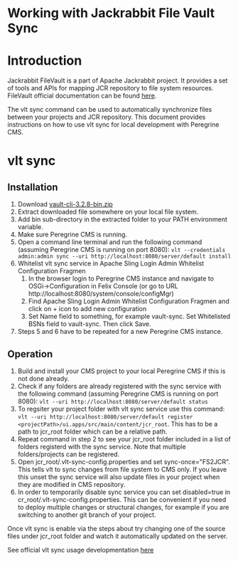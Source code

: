 Working with Jackrabbit File Vault Sync
=====

# Introduction 

Jackrabbit FileVault is a part of Apache Jackrabbit project. It provides a set of tools and APIs for mapping JCR repository to file system resources. FileVault official documentation can be found [here](https://jackrabbit.apache.org/filevault/).

The vlt sync command can be used to automatically synchronize files between your projects and JCR repository. This document provides instructions on how to use vlt sync for local development with Peregrine CMS.

# vlt sync

## Installation

1. Download [vault-cli-3.2.8-bin.zip](http://repo1.maven.org/maven2/org/apache/jackrabbit/vault/vault-cli/3.2.8/vault-cli-3.2.8-bin.zip) 
2. Extract downloaded file somewhere on your local file system.
3. Add bin sub-directory in the extracted folder to your PATH environment variable.
4. Make sure Peregrine CMS is running.
5. Open a command line terminal and run the following command (assuming Peregrine CMS is running on port 8080): `vlt --credentials admin:admin sync --uri http://localhost:8080/server/default install`
6. Whitelist vlt sync service in Apache Sling Login Admin Whitelist Configuration Fragmen
    1. In the browser login to Peregrine CMS instance and navigate to OSGi->Configuration in Felix Console (or go to URL http://localhost:8080/system/console/configMgr)
    2. Find Apache Sling Login Admin Whitelist Configuration Fragmen and click on + icon to add new configuration
    3. Set Name field to something, for example vault-sync. Set Whitelisted BSNs field to vault-sync. Then click Save.
7. Steps 5 and 6 have to be repeated for a new Peregrine CMS instance.

## Operation

1. Build and install your CMS project to your local Peregrine CMS if this is not done already.
2. Check if any folders are already registered with the sync service with the following command (assuming Peregrine CMS is running on port 8080): `vlt --uri http://localhost:8080/server/default status`
3. To regsiter your project folder with vlt sync service use this command: `vlt --uri http://localhost:8080/server/default register <projectPath>/ui.apps/src/main/content/jcr_root`. This has to be a path to jcr_root folder which can be a relative path. 
4. Repeat command in step 2 to see your jcr_root folder included in a list of folders registerd with the sync service. Note that multiple folders/projects can be registered.
5. Open jcr_root/.vlt-sync-config.properties and set sync-once="FS2JCR". This tells vlt to sync changes from file system to CMS only. If you leave this unset the sync service will also update files in your project when they are modified in CMS repository.
6. In order to temporarily disable sync service you can set disabled=true in cr_root/.vlt-sync-config.properties. This can be convenient if you need to deploy multiple changes or structural changes, for example if you are switching to another git branch of your project.

Once vlt sync is enable via the steps about try changing one of the source files under jcr_root folder and watch it automatically updated on the server.

See official vlt sync usage developmentation [here](https://jackrabbit.apache.org/filevault/usage.html)